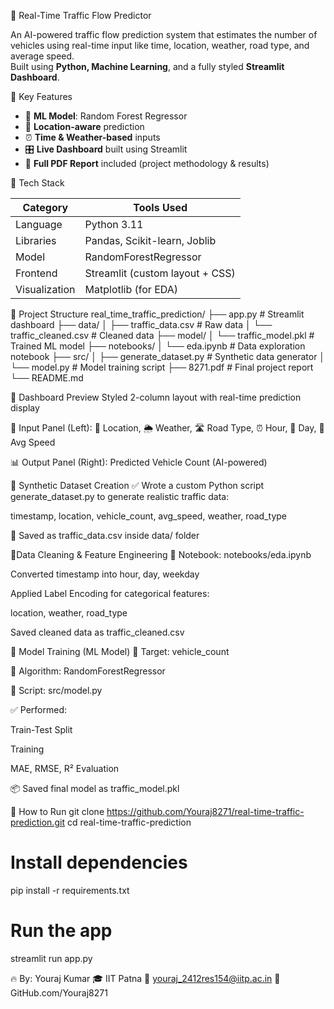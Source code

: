 🚦 Real-Time Traffic Flow Predictor

An AI-powered traffic flow prediction system that estimates the number of vehicles using real-time input like time, location, weather, road type, and average speed.  
Built using **Python, Machine Learning**, and a fully styled **Streamlit Dashboard**.

📌 Key Features

- 🧠 **ML Model**: Random Forest Regressor
- 📍 **Location-aware** prediction
- ⏰ **Time & Weather-based** inputs
- 🎛️ **Live Dashboard** built using Streamlit
- 📄 **Full PDF Report** included (project methodology & results)

 🧰 Tech Stack

| Category      | Tools Used                             |
|---------------|----------------------------------------|
| Language      | Python 3.11                            |
| Libraries     | Pandas, Scikit-learn, Joblib           |
| Model         | RandomForestRegressor                  |
| Frontend      | Streamlit (custom layout + CSS)        |
| Visualization | Matplotlib (for EDA)                   |

📂 Project Structure
real_time_traffic_prediction/
├── app.py # Streamlit dashboard
├── data/
│ ├── traffic_data.csv # Raw data
│ └── traffic_cleaned.csv # Cleaned data
├── model/
│ └── traffic_model.pkl # Trained ML model
├── notebooks/
│ └── eda.ipynb # Data exploration notebook
├── src/
│ ├── generate_dataset.py # Synthetic data generator
│ └── model.py # Model training script
├── 8271.pdf # Final project report
└── README.md

📸 Dashboard Preview
Styled 2-column layout with real-time prediction display

🧭 Input Panel (Left):
📍 Location, 🌦️ Weather, 🛣️ Road Type, ⏰ Hour, 📅 Day, 🚗 Avg Speed

📊 Output Panel (Right):
Predicted Vehicle Count (AI-powered)

🧪 Synthetic Dataset Creation
✅ Wrote a custom Python script generate_dataset.py to generate realistic traffic data:

timestamp, location, vehicle_count, avg_speed, weather, road_type

📄 Saved as traffic_data.csv inside data/ folder

🧹Data Cleaning & Feature Engineering
📘 Notebook: notebooks/eda.ipynb

Converted timestamp into hour, day, weekday

Applied Label Encoding for categorical features:

location, weather, road_type

Saved cleaned data as traffic_cleaned.csv

🧠  Model Training (ML Model)
🎯 Target: vehicle_count

🧪 Algorithm: RandomForestRegressor

📁 Script: src/model.py

✅ Performed:

Train-Test Split

Training

MAE, RMSE, R² Evaluation

📦 Saved final model as traffic_model.pkl

🚀 How to Run
git clone https://github.com/Youraj8271/real-time-traffic-prediction.git
cd real-time-traffic-prediction

# Install dependencies
pip install -r requirements.txt

# Run the app
streamlit run app.py

🔥 By: Youraj Kumar
🎓 IIT Patna
📧 youraj_2412res154@iitp.ac.in
🔗 GitHub.com/Youraj8271
